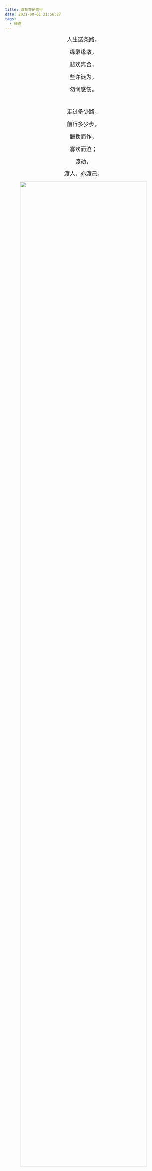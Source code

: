 ```yaml
---
title: 渡劫亦是修行
date: 2021-08-01 21:56:27
tags:
  - 缘遇
---
```

<p style="text-align: center;"><span style="font-size: 18px;">人生这条路，</span></p>
<p style="text-align: center;"><span style="font-size: 18px;">缘聚缘散，</span></p>
<p style="text-align: center;"><span style="font-size: 18px;">悲欢离合，</span></p>
<p style="text-align: center;"><span style="font-size: 18px;">些许徒为，<br></span></p>
<p style="text-align: center;"><span style="font-size: 18px;">勿惘感伤。</span></p>
<p><br></p>
<p style="text-align: center;"><span style="font-size: 18px;">走过多少路，</span></p>
<p style="text-align: center;"><span style="font-size: 18px;">前行多少步，</span></p>
<p style="text-align: center;"><span style="font-size: 18px;">酬勤而作，</span></p>
<p style="text-align: center;"><span style="font-size: 18px;">寡欢而泣；</span></p>
<p style="text-align: center;"><span style="font-size: 18px;">渡劫，</span></p>
<p style="text-align: center;"><span style="font-size: 18px;">渡人，亦渡己。</span></p>
<p style="text-align: center;"><img data-s="300,640" data-type="jpeg" data-src="https://ssimg.frontenduse.top/image/2021/08/01/78d6b987ad674c66c74f66d9e23ce073.jpeg" data-ratio="0.6671428571428571" data-w="700" style="vertical-align: middle;width: 90%;height: 90%;" src="https://ssimg.frontenduse.top/image/2021/08/01/78d6b987ad674c66c74f66d9e23ce073.jpeg"></p>
<p><br></p>
<p style="text-align: center;"><span style="font-size: 18px;">三生路上，</span></p>
<p style="text-align: center;"><span style="font-size: 18px;">遇到的人，遇到的事，</span></p>
<p style="text-align: center;"><span style="font-size: 18px;">也许陪你一阵子，</span></p>
<p style="text-align: center;"><span style="font-size: 18px;">也许陪你一辈子，</span></p>
<p style="text-align: center;"><span style="font-size: 18px;">那都是因果循环，</span></p>
<p style="text-align: center;"><span style="font-size: 18px;">正如佛陀道出的：注定。<br></span></p>
<p><br></p>
<p style="text-align: center;"><span style="font-size: 18px;">这些人，</span></p>
<p style="text-align: center;"><span style="font-size: 18px;">透过缘分来到你的生活中，</span></p>
<p style="text-align: center;"><span style="font-size: 18px;">也许是给你上了一堂课，</span></p>
<p style="text-align: center;"><span style="font-size: 18px;">也许是留给你一些回忆，</span></p>
<p style="text-align: center;"><span style="font-size: 18px;">也许是教你“人”字怎么写？</span></p>
<p style="text-align: center;"><span style="font-size: 18px;">也许是给你一个温暖的怀抱，</span></p>
<p style="text-align: center;"><span style="font-size: 18px;">也许是给你泼了一盆兴头上的冷水，</span></p>
<p style="text-align: center;"><span style="font-size: 18px;">也许是一面之缘，</span></p>
<p style="text-align: center;"><span style="font-size: 18px;">也许是三生三世。</span></p>
<p style="text-align: center;"><span style="font-size: 18px;"></span></p>
<p><img data-s="300,640" data-type="jpeg" data-src="https://ssimg.frontenduse.top/image/2021/08/01/64ead69041c8c3862847a6ec8fbcec74.jpeg" data-ratio="0.5625" data-w="1280" style="vertical-align: middle;width: 90%;height: 90%;" src="https://ssimg.frontenduse.top/image/2021/08/01/64ead69041c8c3862847a6ec8fbcec74.jpeg"></p>
<p style="text-align: center;"><br></p>
<p style="text-align: center;"><span style="font-size: 18px;">这些事，</span></p>
<p style="text-align: center;"><span style="font-size: 18px;">随着有缘之人闯进你的心里，</span></p>
<p style="text-align: center;"><span style="font-size: 18px;">也许是让你流连忘返，</span></p>
<p style="text-align: center;"><span style="font-size: 18px;">也许是让你痛苦不已，</span></p>
<p style="text-align: center;"><span style="font-size: 18px;">也许是让你看破红尘，</span></p>
<p style="text-align: center;"><span style="font-size: 18px;">也许是让你生无所恋，</span></p>
<p style="text-align: center;"><span style="font-size: 18px;">也许是让你踏实过活，</span></p>
<p style="text-align: center;"><span style="font-size: 18px;">也许是让你仍有梦想。</span></p>
<p><br></p>
<p style="text-align: center;"><span style="font-size: 18px;">善缘，</span></p>
<p style="text-align: center;"><span style="font-size: 18px;">孽缘，</span></p>
<p style="text-align: center;"><span style="font-size: 18px;">渡劫，</span></p>
<p style="text-align: center;"><span style="font-size: 18px;">我们都应好好修行。</span></p>
<p style="text-align: center;"><span style="font-size: 18px;"></p>
<p style="text-align: center;"><span style="font-size: 18px;"></span></p>
<p><img data-s="300,640" data-type="jpeg" data-src="https://ssimg.frontenduse.top/image/2021/08/01/461aa74acb052ce21c3dd9c9cf27e54c.jpeg" data-ratio="2" data-w="1280" style="vertical-align: middle;width: 90%;height: 90%;" src="https://ssimg.frontenduse.top/image/2021/08/01/461aa74acb052ce21c3dd9c9cf27e54c.jpeg"></p>
<p style="text-align: center;"><span style="font-size: 18px;"></span><br></p>

来源链接：[https://mp.weixin.qq.com/s/rVkZiOWYsDldCdgp4W3M6A](https://mp.weixin.qq.com/s/rVkZiOWYsDldCdgp4W3M6A)